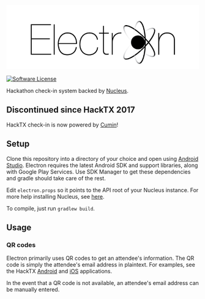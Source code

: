 ![Electron](electron.png)

[![Software License](https://img.shields.io/badge/license-EPL-brightgreen.svg)](LICENSE)

Hackathon check-in system backed by [Nucleus](https://github.com/hacktx/nucleus).

## Discontinued since HackTX 2017
HackTX check-in is now powered by [Cumin](https://github.com/hacktx/cumin)!

## Setup
Clone this repository into a directory of your choice and open using [Android Studio](https://developer.android.com/sdk/index.html). Electron requires the latest Android SDK and support libraries, along with Google Play Services. Use SDK Manager to get these dependencies and gradle should take care of the rest.

Edit `electron.props` so it points to the API root of your Nucleus instance. For more help installing Nucleus, see [here](https://github.com/hacktx/nucleus/blob/master/README.md).

To compile, just run `gradlew build`.

## Usage
### QR codes
Electron primarily uses QR codes to get an attendee's information. The QR code is simply the attendee's email address in plaintext. For examples, see the HackTX [Android](https://github.com/hacktx/android) and [iOS](https://github.com/hacktx/iOS-HackTX-2015) applications.

In the event that a QR code is not available, an attendee's email address can be manually entered.
